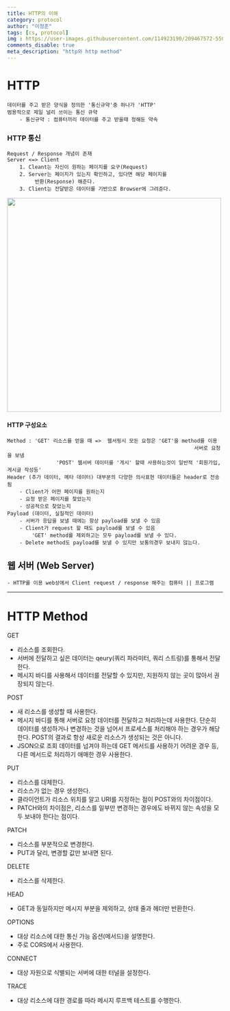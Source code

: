```yaml
---
title: HTTP의 이해
category: protocol
author: "이정훈"
tags: [cs, protocol]
img : https://user-images.githubusercontent.com/114923190/209467572-550235ce-732d-44a3-acad-e28083c8d99b.png
comments_disable: true
meta_description: "http와 http method"
---
```


# HTTP
	데이터를 주고 받은 양식을 정의한 '통신규약'중 하나가 'HTTP'
	범용적으로 제일 널리 쓰이는 통신 규약
		- 통신규약 : 컴퓨터끼리 데이터를 주고 받을때 정해둔 약속
### HTTP 통신
	Request / Response 개념이 존재
	Server <=> Client
		1. Cleant는 자신이 원하는 페이지를 요구(Request)
		2. Server는 페이지가 있는지 확인하고, 있다면 해당 페이지를
			 반환(Response) 해준다.
		3. Client는 전달받은 데이터를 기반으로 Browser에 그려준다.

<img src = 'https://user-images.githubusercontent.com/114923190/209467572-550235ce-732d-44a3-acad-e28083c8d99b.png' width = '500'>

#### HTTP 구성요소
	Method : 'GET' 리소스를 얻을 때 =>  웹서핑시 모든 요청은 'GET'을 method를 이용 
															     서버로 요청을 보냄
					'POST' 웹서버 데이터를 '게시' 할때 사용하는것이 일반적 '회원가입, 게시글 작성등'
	Header (추가 데이터, 메타 데이터) 대부분의 다양한 의사표현 데이터들은 header로 전송됨
		- Client가 어떤 페이지를 원하는지
		- 요청 받은 페이지를 찾았는지
		- 성공적으로 찾았는지
	Payload (데이터, 실질적인 데이터)
		- 서버가 응답을 보낼 때에는 항상 payload를 보낼 수 있음
		- Client가 request 할 때도 payload를 보낼 수 있음
			'GET' method를 제외하고는 모두 payload를 보낼 수 있다.
		- Delete method도 payload를 보낼 수 있지만 보통의경우 보내지 않는다.

## 웹 서버 (Web Server)
	- HTTP를 이용 web상에서 Client request / response 해주는 컴퓨터 || 프로그램


***

# HTTP Method
GET
- 리소스를 조회한다.  
- 서버에 전달하고 싶은 데이터는 qeury(쿼리 파라미터, 쿼리 스트링)를 통해서 전달한다.  
- 메시지 바디를 사용해서 데이터를 전달할 수 있지만, 지원하지 않는 곳이 많아서 권장되지 않는다.

POST
- 새 리소스를 생성할 때 사용한다.  
- 메시지 바디를 통해 서버로 요청 데이터를 전달하고 처리하는데 사용한다. 단순히 데이터를 생성하거나 변경하는 것을 넘어서 프로세스를 처리해야 하는 경우가 해당한다. POST의 결과로 항상 새로운 리소스가 생성되는 것은 아니다.  
- JSON으로 조회 데이터를 넘겨야 하는데 GET 메서드를 사용하기 어려운 경우 등, 다른 메서드로 처리하기 애매한 경우 사용한다.

PUT
- 리소스를 대체한다.  
- 리소스가 없는 경우 생성한다.  
- 클라이언트가 리소스 위치를 알고 URI를 지정하는 점이 POST와의 차이점이다.  
- PATCH와의 차이점은, 리소스를 일부만 변경하는 경우에도 바뀌지 않는 속성을 모두 보내야 한다는 점이다.

PATCH
- 리소스를 부분적으로 변경한다.  
- PUT과 달리, 변경할 값만 보내면 된다.

DELETE
- 리소스를 삭제한다.

HEAD
- GET과 동일하지만 메시지 부분을 제외하고, 상태 줄과 헤더만 반환한다.

OPTIONS
- 대상 리소스에 대한 통신 가능 옵션(메서드)을 설명한다.  
- 주로 CORS에서 사용한다.

CONNECT
- 대상 자원으로 식별되는 서버에 대한 터널을 설정한다.

TRACE
- 대상 리소스에 대한 경로를 따라 메시지 루프백 테스트를 수행한다.